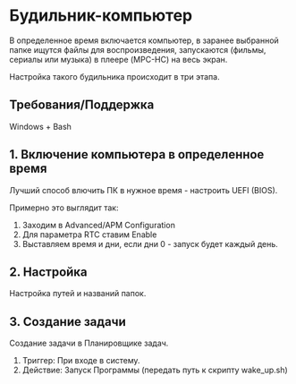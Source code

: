 # Будильник-компьютер

В определенное время включается компьютер, в заранее выбранной папке ищутся файлы для воспроизведения, запускаются (фильмы, сериалы или музыка) в плеере (MPC-HC) на весь экран.

Настройка такого будильника происходит в три этапа.

## Требования/Поддержка

Windows + Bash

## 1. Включение компьютера в определенное время

Лучший способ влючить ПК в нужное время - настроить UEFI (BIOS).

Примерно это выглядит так:
1. Заходим в Advanced/APM Configuration
2. Для параметра RTC ставим Enable
3. Выставляем время и дни, если дни 0 - запуск будет каждый день.

## 2. Настройка

Настройка путей и названий папок.

## 3. Создание задачи

Создание задачи в Планировщике задач.

1. Триггер: При входе в систему.
2. Действие: Запуск Программы (передать путь к скрипту wake_up.sh)


